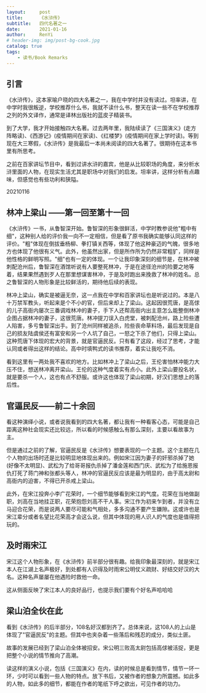 ```yaml
---
layout:     post
title:      《水浒传》
subtitle:   四代名著之一
date:       2021-01-16
author:     RenYi
# header-img: img/post-bg-cook.jpg
catalog: true
tags:
    - 读书/Book Remarks
---
```


## 引言

《水浒传》，这本家喻户晓的四大名著之一，我在中学时并没有读过。坦率讲，在中学时我很叛逆，学校推荐什么书，我就不读什么书，整天在读一些不在学校推荐之列的外文译作，通常是译林出版社的蓝皮子精装书。

到了大学，我才开始接触四大名著。过去两年里，我陆续读了《三国演义》(走方阵略读)、《西游记》(疫情期间在家读)、《红楼梦》(疫情期间在家上学时读)。等到现在大三寒假，《水浒传》是我最后一本尚未阅读的四大名著了。很期待在这本书里有所思考。

之前在百家讲坛节目中，看到过讲水浒的嘉宾，他是从比较职场的角度，来分析水浒里面的人物，在现实生活尤其是职场中对我们的启发。坦率讲，这样分析有点趣味，但感觉也有些功利和狭隘。

20210116

## 林冲上梁山 ——第一回至第十一回

《水浒传》一书，从鲁智深开始。鲁智深的形象很鲜活，中学时教参说他"粗中有细"，这种别人给的评价我一向不一定相信，但是看了原书我确实能够认同这样的评价。"粗"体现在倒拔垂杨柳、拳打镇关西等，体现了他这种豪迈的气魄，很多地方也体现了他很有义气。此外，他虽然出家，但是所作所为仍然非常粗犷，同样是他性格的鲜明写照。"细"也有一定的体现。一个让我印象深刻的细节是，在林冲被刺配沧州后，鲁智深在酒馆听说有人要整死林冲，于是在途径沧州的险要之地等着，结果果然遇到歹人在那里想谋害林冲，于是及时跑出来挽救了林冲的姓名。总之鲁智深的人物形象是比较鲜活的，期待他后续的表现。

林冲上梁山，确实是被逼无奈，这一点我在中学和百家讲坛也是听说过的。本是八十万禁军教头，听起来是个不小的官，但后来却上了梁山。这起因很荒唐，是高俅的儿子高衙内屡次三番调戏林冲的妻子，手下人还帮高衙内出主意怎么能整倒林冲企图占据林冲的妻子，这很荒唐。林冲提刀误入白虎堂，被刺配沧州，路上险些遭人陷害，多亏鲁智深出手。到了沧州同样被追杀，险些丧命草料场，最后发现是自己的损友陆虞侯还有富安和另一个人坑了自己，一怒之下杀了他们，只得上梁山。这种荒唐下体现的宏大的背景，就是官逼民反。只有看了这段，经过了思考，才能认同或者得出这样的结论。高中时填鸭式的读书推荐，着实让我吃不消。

看到这里有一两处我不喜欢的地方。比如林冲上了梁山之后，王伦害怕林冲能力大压不住，想送林冲离开梁山。王伦的这种气度着实有点小。此外上梁山要投名状，就是要杀一个人，这也有点不舒服。或许这也体现了梁山初期，好汉们思想上的落后性。

## 官逼民反——前二十余回

看这种演绎小说，或者说我看到的四大名著，都让我有一种看客心态，可能是自己距离这种社会现实还比较远，所以看的时候感触么有那么深刻，主要以看故事为主。

但是通过之前的了解，官逼民反是《水浒传》想要表现的一个主题。这个主题在几个人物的出场时还是比较明显地体现出来的。例如宋江因为妻子的奸邪杀掉了她(好像不太明显)、武松为了给哥哥报仇杀掉了潘金莲和西门庆、武松为了给施恩报仇打死了蒋门神和张都头等人，林冲的官逼民反应该是最为明显的，由于高太尉和高衙内的迫害，不得已开杀戒上梁山。

此外，在宋江投奔小李广花荣时，一个细节能够看到宋江的气度。花荣在当地做副职，刘高在当地挂正职，花荣抱怨刘高不干人事。宋江作为初来乍到者，并没有立马迎合花荣，而是说两人要尽可能和气相处，多多沟通不要产生嫌隙。这或许也是宋江辈分或者名望比花荣高才会这么说，但其中体现的用人识人的气度也是值得把玩的。

## 及时雨宋江

宋江这个人物形象，在《水浒传》前半部分很有趣。给我印象最深刻的，就是宋江本人在江湖上名声极好，到处都有人识得及时雨宋公明仗义疏财、好结交好汉的大名。这种名声屡屡在他遇险时救他一命。

这从侧面反映了宋江本人的良好品行，也提示我们要有个好名声哈哈哈

## 梁山泊全伙在此

看到《水浒传》的后半部分，108名好汉都到齐了。总体来说，这108人的上山是体现了"官逼民反"的主题。但其中也夹杂着一些落后和残忍的成分，类似土匪。

故事的发展已经到了梁山泊全体被招安。宋公明三败高太尉包括高俅被活捉，更是把整个小说的情节推向了高潮。

读这样的演义小说，包括《三国演义》在内，读的时候总是看到情节，情节一环一环，少时可以看到一些人物的特点。放下书后，又被作者的想象力所震撼。如此多的人物，如此多的细节，都能在作者的笔纸下呼之欲出，可见作者的功力。

